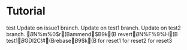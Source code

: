 # Tutorial

test
Update on issue1 branch.
Update on test1 branch.
Update on test2 branch.
$B%3%_%C%H$N%m%0$r(Bammend$B$9$k(B
revert$B$N%F%9%H(B
test1$B%V%i%s%A$GDI2C!#(Brebase$B$9$k(B
for reset1
for reset2
for reset3
